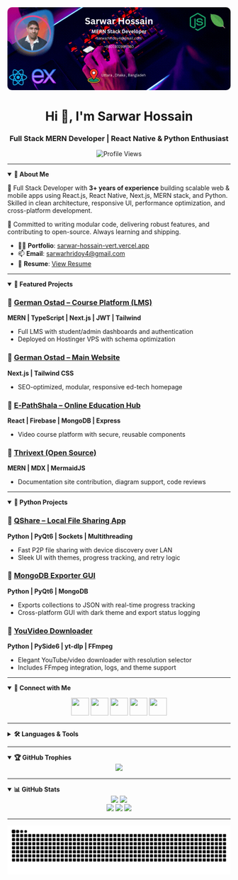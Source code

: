 <div align="center">
  <img src="./assets/Sarwar Hossain.gif" alt="Sarwar Hossain Animation" style="max-width: 100%; border-radius: 10px;" />
</div>

<h1 align="center">Hi 👋, I'm Sarwar Hossain</h1>
<h3 align="center">Full Stack MERN Developer | React Native & Python Enthusiast</h3>

<p align="center">
  <img src="https://komarev.com/ghpvc/?username=sarwarhridoy4&label=Profile%20Views&color=0e75b6&style=flat" alt="Profile Views" />
</p>

---

<details open>
<summary><strong>🌟 About Me</strong></summary>

🚀 Full Stack Developer with **3+ years of experience** building scalable web & mobile apps using React.js, React Native, Next.js, MERN stack, and Python. Skilled in clean architecture, responsive UI, performance optimization, and cross-platform development.

🔧 Committed to writing modular code, delivering robust features, and contributing to open-source. Always learning and shipping.

- 👨‍💻 **Portfolio**: [sarwar-hossain-vert.vercel.app](https://sarwar-hossain-vert.vercel.app)
- 📫 **Email**: [sarwarhridoy4@gmail.com](mailto:sarwarhridoy4@gmail.com)
- 📄 **Resume**: [View Resume](https://drive.google.com/file/d/1A3Go9SF16olXwTZusTeGi4wWDyy6kYGk/view?usp=share_link)

</details>

---

<details open>
<summary><strong>📂 Featured Projects</strong></summary>

### 🔹 [German Ostad – Course Platform (LMS)](https://course.germanostad.com/)  
**MERN | TypeScript | Next.js | JWT | Tailwind**  
- Full LMS with student/admin dashboards and authentication  
- Deployed on Hostinger VPS with schema optimization  

### 🔹 [German Ostad – Main Website](https://www.germanostad.com/)  
**Next.js | Tailwind CSS**  
- SEO-optimized, modular, responsive ed-tech homepage  

### 🔹 [E‑PathShala – Online Education Hub](https://e-pathshala-authentication.web.app/)  
**React | Firebase | MongoDB | Express**  
- Video course platform with secure, reusable components  

### 🔹 [Thrivext (Open Source)](https://thrivext.vercel.app/)  
**MERN | MDX | MermaidJS**  
- Documentation site contribution, diagram support, code reviews  

</details>

---

<details open>
<summary><strong>🐍 Python Projects</strong></summary>

### 🔹 [QShare – Local File Sharing App](https://github.com/Sarwarhridoy4/QShare)  
**Python | PyQt6 | Sockets | Multithreading**  
- Fast P2P file sharing with device discovery over LAN  
- Sleek UI with themes, progress tracking, and retry logic  

### 🔹 [MongoDB Exporter GUI](https://github.com/Sarwarhridoy4/MongoDB-Exporter)  
**Python | PyQt6 | MongoDB**  
- Exports collections to JSON with real-time progress tracking  
- Cross-platform GUI with dark theme and export status logging  

### 🔹 [YouVideo Downloader](https://github.com/Sarwarhridoy4/youvideo-downloader)  
**Python | PySide6 | yt-dlp | FFmpeg**  
- Elegant YouTube/video downloader with resolution selector  
- Includes FFmpeg integration, logs, and theme support  

</details>

---

<details open>
<summary><strong>🤝 Connect with Me</strong></summary>

<p align="center">
  <a href="https://www.linkedin.com/in/sarwar-hridoy4/" target="_blank"><img src="https://raw.githubusercontent.com/rahuldkjain/github-profile-readme-generator/master/src/images/icons/Social/linked-in-alt.svg" height="40" width="40" /></a>
  <a href="https://stackoverflow.com/users/19937858/sarwar-hossain" target="_blank"><img src="https://raw.githubusercontent.com/rahuldkjain/github-profile-readme-generator/master/src/images/icons/Social/stack-overflow.svg" height="40" width="40" /></a>
  <a href="https://www.facebook.com/sarwarhridoy4/" target="_blank"><img src="https://raw.githubusercontent.com/rahuldkjain/github-profile-readme-generator/master/src/images/icons/Social/facebook.svg" height="40" width="40" /></a>
  <a href="https://www.instagram.com/sarwarhridoy04/" target="_blank"><img src="https://raw.githubusercontent.com/rahuldkjain/github-profile-readme-generator/master/src/images/icons/Social/instagram.svg" height="40" width="40" /></a>
  <a href="https://discord.gg/Sarwar Hossain#4107" target="_blank"><img src="https://raw.githubusercontent.com/rahuldkjain/github-profile-readme-generator/master/src/images/icons/Social/discord.svg" height="40" width="40" /></a>
</p>

</details>

---

<details>
<summary><strong>🛠️ Languages & Tools</strong></summary>

<p align="center">
  <!-- Frontend -->
  <a href="https://reactjs.org/"><img src="https://raw.githubusercontent.com/devicons/devicon/master/icons/react/react-original-wordmark.svg" width="50" /></a>
  <a href="https://reactnative.dev/"><img src="https://reactnative.dev/img/header_logo.svg" width="50" /></a>
  <a href="https://redux.js.org"><img src="https://raw.githubusercontent.com/devicons/devicon/master/icons/redux/redux-original.svg" width="50" /></a>
  <a href="https://nextjs.org/"><img src="https://cdn.worldvectorlogo.com/logos/nextjs-2.svg" width="50" /></a>
  <a href="https://www.typescriptlang.org/"><img src="https://raw.githubusercontent.com/devicons/devicon/master/icons/typescript/typescript-original.svg" width="50" /></a>
  <a href="https://developer.mozilla.org/en-US/docs/Web/JavaScript"><img src="https://raw.githubusercontent.com/devicons/devicon/master/icons/javascript/javascript-original.svg" width="50" /></a>
  <a href="https://tailwindcss.com/"><img src="https://www.vectorlogo.zone/logos/tailwindcss/tailwindcss-icon.svg" width="50" /></a>
  <a href="https://getbootstrap.com/"><img src="https://raw.githubusercontent.com/devicons/devicon/master/icons/bootstrap/bootstrap-plain-wordmark.svg" width="50" /></a>
  <a href="https://sass-lang.com/"><img src="https://raw.githubusercontent.com/devicons/devicon/master/icons/sass/sass-original.svg" width="50" /></a>

  <!-- Backend -->
  <a href="https://nodejs.org/"><img src="https://raw.githubusercontent.com/devicons/devicon/master/icons/nodejs/nodejs-original-wordmark.svg" width="50" /></a>
  <a href="https://expressjs.com/"><img src="https://raw.githubusercontent.com/devicons/devicon/master/icons/express/express-original-wordmark.svg" width="50" /></a>
  <a href="https://www.mongodb.com/"><img src="https://raw.githubusercontent.com/devicons/devicon/master/icons/mongodb/mongodb-original-wordmark.svg" width="50" /></a>

  <!-- Python -->
  <a href="https://www.python.org/"><img src="https://raw.githubusercontent.com/devicons/devicon/master/icons/python/python-original.svg" width="50" /></a>

  <!-- Tools & OS -->
  <a href="https://firebase.google.com/"><img src="https://www.vectorlogo.zone/logos/firebase/firebase-icon.svg" width="50" /></a>
  <a href="https://postman.com"><img src="https://www.vectorlogo.zone/logos/getpostman/getpostman-icon.svg" width="50" /></a>
  <a href="https://heroku.com"><img src="https://www.vectorlogo.zone/logos/heroku/heroku-icon.svg" width="50" /></a>
  <a href="https://git-scm.com/"><img src="https://www.vectorlogo.zone/logos/git-scm/git-scm-icon.svg" width="50" /></a>
  <a href="https://www.figma.com/"><img src="https://www.vectorlogo.zone/logos/figma/figma-icon.svg" width="50" /></a>
  <a href="https://www.linux.org/"><img src="https://raw.githubusercontent.com/devicons/devicon/master/icons/linux/linux-original.svg" width="50" /></a>
</p>

</details>

---

<details open>
<summary><strong>🏆 GitHub Trophies</strong></summary>

<div align="center">
  <img src="https://github-profile-trophy.vercel.app/?username=sarwarhridoy4&theme=juicyfresh" />
</div>

</details>

---

<details open>
<summary><strong>📊 GitHub Stats</strong></summary>

<div align="center">
  <img src="https://github-readme-stats.vercel.app/api?username=sarwarhridoy4&show_icons=true&locale=en" />
  <img src="https://github-readme-streak-stats.herokuapp.com/?user=sarwarhridoy4" />
</div>

<div align="center">
  <img src="http://github-profile-summary-cards.vercel.app/api/cards/repos-per-language?username=sarwarhridoy4&theme=github_dark" />
  <img src="http://github-profile-summary-cards.vercel.app/api/cards/most-commit-language?username=sarwarhridoy4&theme=github_dark" />
  <img src="http://github-profile-summary-cards.vercel.app/api/cards/profile-details?username=sarwarhridoy4&theme=github_dark" />
</div>

</details>

---

<div align="center">
  <img src="https://github.com/Sarwarhridoy4/Sarwarhridoy4/blob/output/github-snake-dark.svg" alt="Snake Animation" />
</div>
